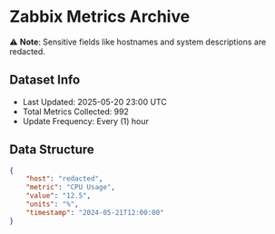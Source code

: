 # Zabbix Metrics Archive

⚠️ **Note**: Sensitive fields like hostnames and system descriptions are redacted.

## Dataset Info
- Last Updated: 2025-05-20 23:00 UTC
- Total Metrics Collected: 992
- Update Frequency: Every (1) hour

## Data Structure
```json
{
    "host": "redacted",
    "metric": "CPU Usage",
    "value": "12.5",
    "units": "%",
    "timestamp": "2024-05-21T12:00:00"
}
```
